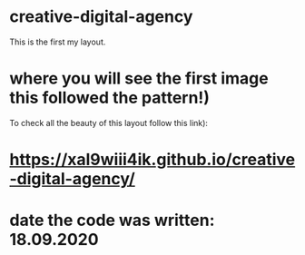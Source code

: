 # creative-digital-agency

This is the first my layout.
# where you will see the first image this followed the pattern!)

To check all the beauty of this layout follow this link):

# https://xal9wiii4ik.github.io/creative-digital-agency/

# date the code was written: 18.09.2020
